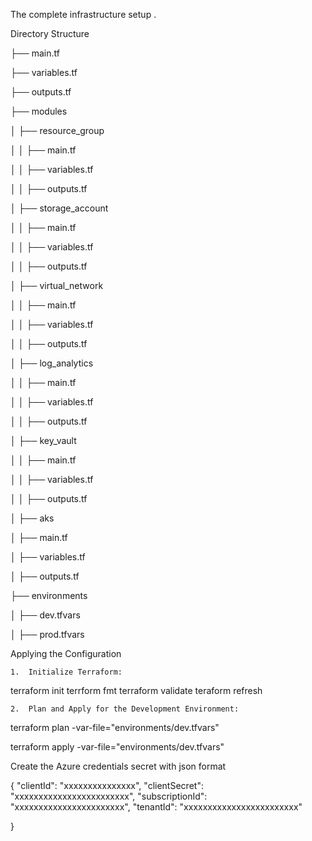 The complete infrastructure setup .


Directory Structure



├── main.tf

├── variables.tf

├── outputs.tf

├── modules

│   ├── resource_group

│   │   ├── main.tf

│   │   ├── variables.tf

│   │   ├── outputs.tf

│   ├── storage_account

│   │   ├── main.tf

│   │   ├── variables.tf

│   │   ├── outputs.tf

│   ├── virtual_network

│   │   ├── main.tf

│   │   ├── variables.tf

│   │   ├── outputs.tf

│   ├── log_analytics

│   │   ├── main.tf

│   │   ├── variables.tf

│   │   ├── outputs.tf

│   ├── key_vault

│   │   ├── main.tf

│   │   ├── variables.tf

│   │   ├── outputs.tf

│   ├── aks

│       ├── main.tf

│       ├── variables.tf

│       ├── outputs.tf

├── environments

│   ├── dev.tfvars

│   ├── prod.tfvars



Applying the Configuration

	1.	Initialize Terraform:

terraform init
terrform fmt
terraform validate
teraform refresh

	2.	Plan and Apply for the Development Environment:



terraform plan -var-file="environments/dev.tfvars"

terraform apply -var-file="environments/dev.tfvars"


Create the Azure credentials secret with json format

{
  "clientId": "xxxxxxxxxxxxxxx",
  "clientSecret": "xxxxxxxxxxxxxxxxxxxxxxxx",
  "subscriptionId": "xxxxxxxxxxxxxxxxxxxxxxx",
  "tenantId": "xxxxxxxxxxxxxxxxxxxxxxxx"

}
